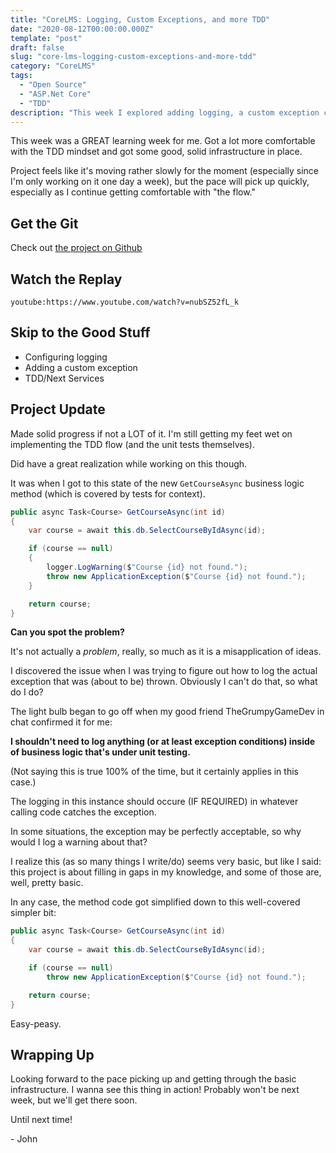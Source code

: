 ```yaml
---
title: "CoreLMS: Logging, Custom Exceptions, and more TDD"
date: "2020-08-12T00:00:00.000Z"
template: "post"
draft: false
slug: "core-lms-logging-custom-exceptions-and-more-tdd"
category: "CoreLMS"
tags:
  - "Open Source"
  - "ASP.Net Core"
  - "TDD"
description: "This week I explored adding logging, a custom exception class, and more TDD (including the first edge case)."
---
```


This week was a GREAT learning week for me. Got a lot more comfortable with the TDD mindset and got some good, solid infrastructure in place.

Project feels like it's moving rather slowly for the moment (especially since I'm only working on it one day a week), but the pace will pick up quickly, especially as I continue getting comfortable with "the flow."

## Get the Git

Check out [the project on Github](https://github.com/FitzyCodesThings/core-lms)

## Watch the Replay

`youtube:https://www.youtube.com/watch?v=nubSZ52fL_k`

## Skip to the Good Stuff

- Configuring logging []()
- Adding a custom exception []()
- TDD/Next Services []()

## Project Update

Made solid progress if not a LOT of it. I'm still getting my feet wet on implementing the TDD flow (and the unit tests themselves).

Did have a great realization while working on this though.

It was when I got to this state of the new `GetCourseAsync` business logic method (which is covered by tests for context).

```csharp
public async Task<Course> GetCourseAsync(int id)
{
    var course = await this.db.SelectCourseByIdAsync(id);

    if (course == null)
    {
        logger.LogWarning($"Course {id} not found.");
        throw new ApplicationException($"Course {id} not found.");
    }

    return course;
}
```

**Can you spot the problem?**

It's not actually a *problem*, really, so much as it is a misapplication of ideas.

I discovered the issue when I was trying to figure out how to log the actual exception that was (about to be) thrown. Obviously I can't do that, so what do I do?

The light bulb began to go off when my good friend TheGrumpyGameDev in chat confirmed it for me:

**I shouldn't need to log anything (or at least exception conditions) inside of business logic that's under unit testing.**

(Not saying this is true 100% of the time, but it certainly applies in this case.)

The logging in this instance should occure (IF REQUIRED) in whatever calling code catches the exception.

In some situations, the exception may be perfectly acceptable, so why would I log a warning about that?

I realize this (as so many things I write/do) seems very basic, but like I said: this project is about filling in gaps in my knowledge, and some of those are, well, pretty basic.

In any case, the method code got simplified down to this well-covered simpler bit:

```csharp
public async Task<Course> GetCourseAsync(int id)
{
    var course = await this.db.SelectCourseByIdAsync(id);

    if (course == null)               
        throw new ApplicationException($"Course {id} not found.");                

    return course;
}
```

Easy-peasy.

## Wrapping Up

Looking forward to the pace picking up and getting through the basic infrastructure. I wanna see this thing in action! Probably won't be next week, but we'll get there soon.

Until next time!

\- John